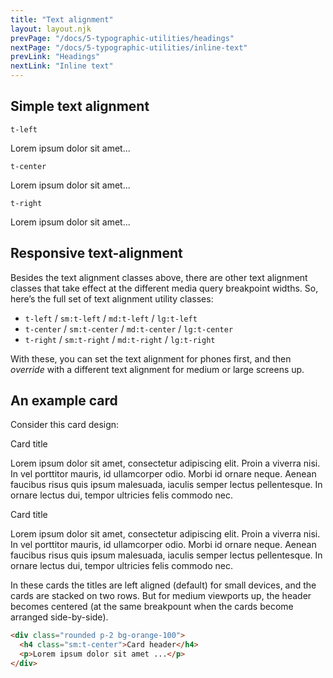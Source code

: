 ```yaml
---
title: "Text alignment"
layout: layout.njk
prevPage: "/docs/5-typographic-utilities/headings"
nextPage: "/docs/5-typographic-utilities/inline-text"
prevLink: "Headings"
nextLink: "Inline text"
---
```



## Simple text alignment

<p><code>t-left</code></p>
<p class="t-left">Lorem ipsum dolor sit amet...</p>

<p><code>t-center</code></p>
<p class="t-center">Lorem ipsum dolor sit amet...</p>

<p><code>t-right</code></p>
<p class="t-right">Lorem ipsum dolor sit amet...</p>

## Responsive text-alignment

Besides the text alignment classes above, there are other text alignment classes that take effect at the different media query breakpoint widths. So, here’s the full set of text alignment utility classes:

* `t-left` / `sm:t-left` / `md:t-left` / `lg:t-left`
* `t-center` / `sm:t-center` / `md:t-center` / `lg:t-center`
* `t-right` / `sm:t-right` / `md:t-right` / `lg:t-right`

With these, you can set the text alignment for phones first, and then _override_ with a different text alignment for medium or large screens up.

## An example card

Consider this card design:

<div class="mb-3 grid gap-3 sm:equal-2-cols">
  <div>
    <div class="rounded p-2 bg-orange-100">
      <p class="h4 mb-1 sm:t-center">Card title</p>
      <p class="mb-0">Lorem ipsum dolor sit amet, consectetur adipiscing elit. Proin a viverra nisi. In vel porttitor mauris, id ullamcorper odio. Morbi id ornare neque. Aenean faucibus risus quis ipsum malesuada, iaculis semper lectus pellentesque. In ornare lectus dui, tempor ultricies felis commodo nec.</p>
    </div>
  </div>
  <div>
    <div class="rounded p-2 bg-orange-100">
      <p class="h4 mb-1 sm:t-center">Card title</p>
      <p class="mb-0">Lorem ipsum dolor sit amet, consectetur adipiscing elit. Proin a viverra nisi. In vel porttitor mauris, id ullamcorper odio. Morbi id ornare neque. Aenean faucibus risus quis ipsum malesuada, iaculis semper lectus pellentesque. In ornare lectus dui, tempor ultricies felis commodo nec.</p>
    </div>    
  </div>
</div>

In these cards the titles are left aligned (default) for small devices, and the cards are stacked on two rows. But for medium viewports up, the header becomes centered (at the same breakpount when the cards become arranged side-by-side).

```html
<div class="rounded p-2 bg-orange-100">
  <h4 class="sm:t-center">Card header</h4>
  <p>Lorem ipsum dolor sit amet ...</p>
</div>
```